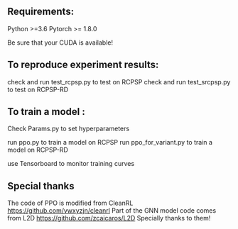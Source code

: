 ## Requirements:

Python >=3.6
Pytorch >= 1.8.0

Be sure that your CUDA is available!

## To reproduce experiment results: 

check and run test_rcpsp.py to test on RCPSP
check and run test_srcpsp.py to test on RCPSP-RD


## To train a model :

Check Params.py to set hyperparameters

run ppo.py to train a model on RCPSP
run ppo_for_variant.py to train a model on RCPSP-RD

use Tensorboard to monitor training curves

## Special thanks
The code of PPO is modified from CleanRL https://github.com/vwxyzjn/cleanrl
Part of the GNN model code comes from L2D https://github.com/zcaicaros/L2D
Specially thanks to them!








